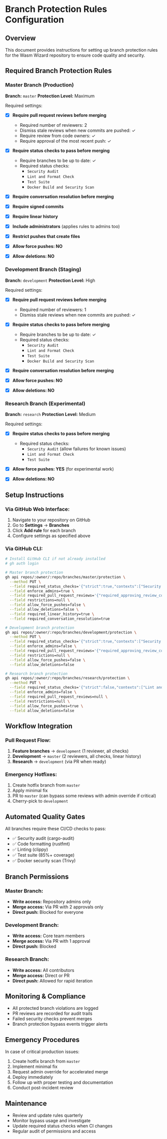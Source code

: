 # Branch Protection Rules Configuration

## Overview
This document provides instructions for setting up branch protection rules for the Wasm Wizard repository to ensure code quality and security.

## Required Branch Protection Rules

### Master Branch (Production)
**Branch:** `master`
**Protection Level:** Maximum

Required settings:
- [x] **Require pull request reviews before merging**
  - Required number of reviewers: 2
  - Dismiss stale reviews when new commits are pushed: ✓
  - Require review from code owners: ✓
  - Require approval of the most recent push: ✓

- [x] **Require status checks to pass before merging**
  - Require branches to be up to date: ✓
  - Required status checks:
    - `Security Audit`
    - `Lint and Format Check`
    - `Test Suite`
    - `Docker Build and Security Scan`

- [x] **Require conversation resolution before merging**

- [x] **Require signed commits**

- [x] **Require linear history**

- [x] **Include administrators** (applies rules to admins too)

- [x] **Restrict pushes that create files**

- [x] **Allow force pushes: NO**

- [x] **Allow deletions: NO**

### Development Branch (Staging)
**Branch:** `development`
**Protection Level:** High

Required settings:
- [x] **Require pull request reviews before merging**
  - Required number of reviewers: 1
  - Dismiss stale reviews when new commits are pushed: ✓

- [x] **Require status checks to pass before merging**
  - Require branches to be up to date: ✓
  - Required status checks:
    - `Security Audit`
    - `Lint and Format Check`
    - `Test Suite`
    - `Docker Build and Security Scan`

- [x] **Require conversation resolution before merging**

- [x] **Allow force pushes: NO**

- [x] **Allow deletions: NO**

### Research Branch (Experimental)
**Branch:** `research`
**Protection Level:** Medium

Required settings:
- [x] **Require status checks to pass before merging**
  - Required status checks:
    - `Security Audit` (allow failures for known issues)
    - `Lint and Format Check`
    - `Test Suite`

- [x] **Allow force pushes: YES** (for experimental work)

- [x] **Allow deletions: NO**

## Setup Instructions

### Via GitHub Web Interface:

1. Navigate to your repository on GitHub
2. Go to **Settings** → **Branches**
3. Click **Add rule** for each branch
4. Configure settings as specified above

### Via GitHub CLI:

```bash
# Install GitHub CLI if not already installed
# gh auth login

# Master branch protection
gh api repos/:owner/:repo/branches/master/protection \
  --method PUT \
  --field required_status_checks='{"strict":true,"contexts":["Security Audit","Lint and Format Check","Test Suite","Docker Build and Security Scan"]}' \
  --field enforce_admins=true \
  --field required_pull_request_reviews='{"required_approving_review_count":2,"dismiss_stale_reviews":true,"require_code_owner_reviews":true,"require_last_push_approval":true}' \
  --field restrictions=null \
  --field allow_force_pushes=false \
  --field allow_deletions=false \
  --field required_linear_history=true \
  --field required_conversation_resolution=true

# Development branch protection
gh api repos/:owner/:repo/branches/development/protection \
  --method PUT \
  --field required_status_checks='{"strict":true,"contexts":["Security Audit","Lint and Format Check","Test Suite","Docker Build and Security Scan"]}' \
  --field enforce_admins=false \
  --field required_pull_request_reviews='{"required_approving_review_count":1,"dismiss_stale_reviews":true}' \
  --field restrictions=null \
  --field allow_force_pushes=false \
  --field allow_deletions=false

# Research branch protection
gh api repos/:owner/:repo/branches/research/protection \
  --method PUT \
  --field required_status_checks='{"strict":false,"contexts":["Lint and Format Check","Test Suite"]}' \
  --field enforce_admins=false \
  --field required_pull_request_reviews=null \
  --field restrictions=null \
  --field allow_force_pushes=true \
  --field allow_deletions=false
```

## Workflow Integration

### Pull Request Flow:
1. **Feature branches** → `development` (1 reviewer, all checks)
2. **Development** → `master` (2 reviewers, all checks, linear history)
3. **Research** → `development` (via PR when ready)

### Emergency Hotfixes:
1. Create hotfix branch from `master`
2. Apply minimal fix
3. PR to `master` (can bypass some reviews with admin override if critical)
4. Cherry-pick to `development`

## Automated Quality Gates

All branches require these CI/CD checks to pass:
- ✅ Security audit (cargo-audit)
- ✅ Code formatting (rustfmt)
- ✅ Linting (clippy)
- ✅ Test suite (85%+ coverage)
- ✅ Docker security scan (Trivy)

## Branch Permissions

### Master Branch:
- **Write access:** Repository admins only
- **Merge access:** Via PR with 2 approvals only
- **Direct push:** Blocked for everyone

### Development Branch:
- **Write access:** Core team members
- **Merge access:** Via PR with 1 approval
- **Direct push:** Blocked

### Research Branch:
- **Write access:** All contributors
- **Merge access:** Direct or PR
- **Direct push:** Allowed for rapid iteration

## Monitoring & Compliance

- All protected branch violations are logged
- PR reviews are recorded for audit trails
- Failed security checks prevent merges
- Branch protection bypass events trigger alerts

## Emergency Procedures

In case of critical production issues:
1. Create hotfix branch from `master`
2. Implement minimal fix
3. Request admin override for accelerated merge
4. Deploy immediately
5. Follow up with proper testing and documentation
6. Conduct post-incident review

## Maintenance

- Review and update rules quarterly
- Monitor bypass usage and investigate
- Update required status checks when CI changes
- Regular audit of permissions and access